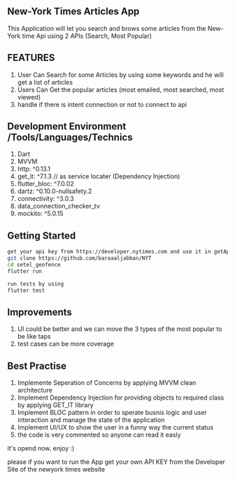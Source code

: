 ## New-York Times Articles  App

This Application will let you search and brows some articles from the New-York time Api using 2 APIs (Search, Most Popular)

## FEATURES
1. User Can Search for some Articles by using some keywords and he will get a list of articles   
2. Users Can Get the popular articles (most emailed, most searched, most viewed)
3. handle if there is intent connection or not to connect to api



## Development Environment /Tools/Languages/Technics
1. Dart 
2. MVVM
3. http: ^0.13.1
4. get_it: ^7.1.3 // as service locater (Dependency Injection)
5. flutter_bloc: ^7.0.02
6. dartz: ^0.10.0-nullsafety.2
7. connectivity: ^3.0.3
8. data_connection_checker_tv
9. mockito: ^5.0.15


## Getting Started
```bash
get your api key from https://developer.nytimes.com and use it in getApiKey()
git clone https://github.com/baraaaljabban/NYT
cd setel_geofence
flutter run
```
```bash
run tests by using 
flutter test
```

## Improvements
1. UI  could be better and we can move the 3 types of the most popular to be like taps
2. test cases can be more coverage  

## Best Practise
1. Implemente Seperation of Concerns by applying MVVM clean architecture
2. Implement Dependency Injection for providing objects to required class by applying GET_IT library 
3. Implement BLOC pattern in order to sperate busnis logic and user interaction and manage the state of the application 
4. Implement UI/UX to show the user in a funny way the current status 
5. the code is very commented so anyone can read it easly


it's opend now. enjoy :)


please if you want to run the App get your own API KEY from the Developer Site of the newyork times website 
